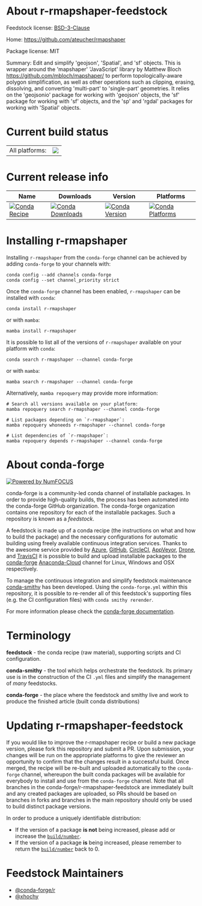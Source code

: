 About r-rmapshaper-feedstock
============================

Feedstock license: [BSD-3-Clause](https://github.com/conda-forge/r-rmapshaper-feedstock/blob/main/LICENSE.txt)

Home: https://github.com/ateucher/rmapshaper

Package license: MIT

Summary: Edit and simplify 'geojson', 'Spatial', and 'sf' objects. This is wrapper around the 'mapshaper' 'JavaScript' library by Matthew Bloch  <https://github.com/mbloch/mapshaper/> to perform topologically-aware polygon simplification, as well as other operations such as clipping, erasing, dissolving, and converting 'multi-part' to 'single-part' geometries. It relies on the 'geojsonio' package for working with 'geojson' objects, the 'sf'  package for working with 'sf' objects, and the 'sp' and 'rgdal' packages for  working with 'Spatial' objects.

Current build status
====================


<table><tr><td>All platforms:</td>
    <td>
      <a href="https://dev.azure.com/conda-forge/feedstock-builds/_build/latest?definitionId=7225&branchName=main">
        <img src="https://dev.azure.com/conda-forge/feedstock-builds/_apis/build/status/r-rmapshaper-feedstock?branchName=main">
      </a>
    </td>
  </tr>
</table>

Current release info
====================

| Name | Downloads | Version | Platforms |
| --- | --- | --- | --- |
| [![Conda Recipe](https://img.shields.io/badge/recipe-r--rmapshaper-green.svg)](https://anaconda.org/conda-forge/r-rmapshaper) | [![Conda Downloads](https://img.shields.io/conda/dn/conda-forge/r-rmapshaper.svg)](https://anaconda.org/conda-forge/r-rmapshaper) | [![Conda Version](https://img.shields.io/conda/vn/conda-forge/r-rmapshaper.svg)](https://anaconda.org/conda-forge/r-rmapshaper) | [![Conda Platforms](https://img.shields.io/conda/pn/conda-forge/r-rmapshaper.svg)](https://anaconda.org/conda-forge/r-rmapshaper) |

Installing r-rmapshaper
=======================

Installing `r-rmapshaper` from the `conda-forge` channel can be achieved by adding `conda-forge` to your channels with:

```
conda config --add channels conda-forge
conda config --set channel_priority strict
```

Once the `conda-forge` channel has been enabled, `r-rmapshaper` can be installed with `conda`:

```
conda install r-rmapshaper
```

or with `mamba`:

```
mamba install r-rmapshaper
```

It is possible to list all of the versions of `r-rmapshaper` available on your platform with `conda`:

```
conda search r-rmapshaper --channel conda-forge
```

or with `mamba`:

```
mamba search r-rmapshaper --channel conda-forge
```

Alternatively, `mamba repoquery` may provide more information:

```
# Search all versions available on your platform:
mamba repoquery search r-rmapshaper --channel conda-forge

# List packages depending on `r-rmapshaper`:
mamba repoquery whoneeds r-rmapshaper --channel conda-forge

# List dependencies of `r-rmapshaper`:
mamba repoquery depends r-rmapshaper --channel conda-forge
```


About conda-forge
=================

[![Powered by
NumFOCUS](https://img.shields.io/badge/powered%20by-NumFOCUS-orange.svg?style=flat&colorA=E1523D&colorB=007D8A)](https://numfocus.org)

conda-forge is a community-led conda channel of installable packages.
In order to provide high-quality builds, the process has been automated into the
conda-forge GitHub organization. The conda-forge organization contains one repository
for each of the installable packages. Such a repository is known as a *feedstock*.

A feedstock is made up of a conda recipe (the instructions on what and how to build
the package) and the necessary configurations for automatic building using freely
available continuous integration services. Thanks to the awesome service provided by
[Azure](https://azure.microsoft.com/en-us/services/devops/), [GitHub](https://github.com/),
[CircleCI](https://circleci.com/), [AppVeyor](https://www.appveyor.com/),
[Drone](https://cloud.drone.io/welcome), and [TravisCI](https://travis-ci.com/)
it is possible to build and upload installable packages to the
[conda-forge](https://anaconda.org/conda-forge) [Anaconda-Cloud](https://anaconda.org/)
channel for Linux, Windows and OSX respectively.

To manage the continuous integration and simplify feedstock maintenance
[conda-smithy](https://github.com/conda-forge/conda-smithy) has been developed.
Using the ``conda-forge.yml`` within this repository, it is possible to re-render all of
this feedstock's supporting files (e.g. the CI configuration files) with ``conda smithy rerender``.

For more information please check the [conda-forge documentation](https://conda-forge.org/docs/).

Terminology
===========

**feedstock** - the conda recipe (raw material), supporting scripts and CI configuration.

**conda-smithy** - the tool which helps orchestrate the feedstock.
                   Its primary use is in the construction of the CI ``.yml`` files
                   and simplify the management of *many* feedstocks.

**conda-forge** - the place where the feedstock and smithy live and work to
                  produce the finished article (built conda distributions)


Updating r-rmapshaper-feedstock
===============================

If you would like to improve the r-rmapshaper recipe or build a new
package version, please fork this repository and submit a PR. Upon submission,
your changes will be run on the appropriate platforms to give the reviewer an
opportunity to confirm that the changes result in a successful build. Once
merged, the recipe will be re-built and uploaded automatically to the
`conda-forge` channel, whereupon the built conda packages will be available for
everybody to install and use from the `conda-forge` channel.
Note that all branches in the conda-forge/r-rmapshaper-feedstock are
immediately built and any created packages are uploaded, so PRs should be based
on branches in forks and branches in the main repository should only be used to
build distinct package versions.

In order to produce a uniquely identifiable distribution:
 * If the version of a package **is not** being increased, please add or increase
   the [``build/number``](https://docs.conda.io/projects/conda-build/en/latest/resources/define-metadata.html#build-number-and-string).
 * If the version of a package **is** being increased, please remember to return
   the [``build/number``](https://docs.conda.io/projects/conda-build/en/latest/resources/define-metadata.html#build-number-and-string)
   back to 0.

Feedstock Maintainers
=====================

* [@conda-forge/r](https://github.com/conda-forge/r/)
* [@xhochy](https://github.com/xhochy/)

